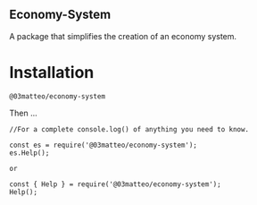 ## Economy-System

A package that simplifies the creation of an economy system.

# Installation

```@03matteo/economy-system```

Then ...

```
//For a complete console.log() of anything you need to know.

const es = require('@03matteo/economy-system');
es.Help();

or

const { Help } = require('@03matteo/economy-system');
Help();
```